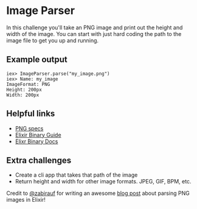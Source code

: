 # Image Parser

In this challenge you'll take an PNG image and print out the height and width of the image. You can start with just hard coding the path to the image file to get you up and running.

## Example output
```
iex> ImageParser.parse("my_image.png")
iex> Name: my_image
ImageFormat: PNG
Height: 200px
Width: 200px
```

## Helpful links
 * [PNG specs](http://www.libpng.org/pub/png/spec/1.2/PNG-Structure.html)
 * [Elixir Binary Guide](https://elixir-lang.org/getting-started/binaries-strings-and-char-lists.html)
 * [Elixr Binary Docs](https://hexdocs.pm/elixir/Kernel.SpecialForms.html#%3C%3C%3E%3E/1)

## Extra challenges

* Create a cli app that takes that path of the image
* Return height and width for other image formats. JPEG, GIF, BPM, etc.

Credit to [@zabirauf](https://github.com/zabirauf) for writing an awesome [blog post](http://www.zohaib.me/binary-pattern-matching-in-elixir/) about parsing PNG images in Elixir!
